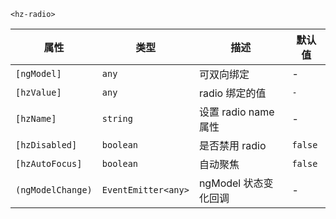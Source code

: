 
`<hz-radio>`

| 属性 | 类型 | 描述 | 默认值 |
| --- | --- | --- | --- |
| `[ngModel]` | `any`| 可双向绑定| - |
| `[hzValue]` | `any`| radio 绑定的值 | `-` |
| `[hzName]` | `string`| 设置 radio name 属性 | - |
| `[hzDisabled]` | `boolean`|是否禁用 radio| `false` |
| `[hzAutoFocus]` | `boolean`| 自动聚焦 | `false` |
| `(ngModelChange)` | `EventEmitter<any>` | ngModel 状态变化回调 | - |
